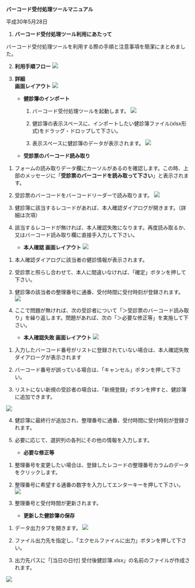 **バーコード受付処理ツールマニュアル**

平成30年5月28日　

1.  **バーコード受付処理ツール利用にあたって**

バーコード受付処理ツールを利用する際の手順と注意事項を簡潔にまとめました。

2.  **利用手順フロー**
    ![](./media/smart.png)
    
3.  **詳細\
    画面レイアウト**
    ![](./media/image1.png)

    -   **健診簿のインポート**

        1.  バーコード受付処理ツールを起動します。
        ![](./media/image2.png)

        2.  健診簿の表示スペースに、インポートしたい健診簿ファイル(xlsx形式)をドラッグ・ドロップして下さい。

        3.  表示スペースに健診簿のデータが表示されます。
        ![](./media/image3.png)

    -   **受診票のバーコード読み取り**

<!-- -->

1.  フォームの読み取りデータ欄にカーソルがあるのを確認します。この時、上部のメッセージに「**受診票のバーコードを読み取って下さい**」と表示されます。

2.  受診票のバーコードをバーコードリーダーで読み取ります。
![](./media/image4.png)

3.  健診簿に該当するレコードがあれば、本人確認ダイアログが開きます。（詳細は次項）

4.  該当するレコードが無ければ、本人確認失敗になります。再度読み取るか、又はバーコード読み取り欄に直接手入力して下さい。

    -   **本人確認
        画面レイアウト**
![](./media/image5.png)
<!-- -->

1.  本人確認ダイアログに該当者の健診情報が表示されます。

2.  受診票と照らし合わせて、本人に間違いなければ、「確定」ボタンを押して下さい。

3.  健診簿の該当者の整理番号に通番、受付時間に受付時刻が登録されます。
![](./media/image6.png)

4.  ここで問題が無ければ、次の受診者について「＞受診票のバーコード読み取り」を繰り返します。問題があれば、次の「＞必要な修正等」を実施して下さい。

    -   **本人確認失敗
        画面レイアウト**
![](./media/image10.png)
<!-- -->

1.  入力したバーコード番号がリストに登録されていない場合は、本人確認失敗ダイアローグが表示されます

2.  バーコード番号が誤っている場合は、「キャンセル」ボタンを押して下さい。

3.  リストにない新規の受診者の場合は、「新規登録」ボタンを押すと、健診簿に追加できます。

![](./media/image11.png)

4.  健診簿に最終行が追加され、整理番号に通番、受付時間に受付時刻が登録されます。

5.  必要に応じて、選択列の各列にその他の情報を入力します。

    -   **必要な修正等**

<!-- -->

1.  整理番号を変更したい場合は、登録したレコードの整理番号カラムのデータをクリックします。

2.  整理番号に希望する通番の数字を入力してエンターキーを押して下さい。
![](./media/image7.png)

3.  整理番号と受付時間が更新されます。

    -   **更新した健診簿の保存**

<!-- -->

1.  データ出力タブを開きます。
![](./media/image8.png)

2.  ファイル出力先を指定し、「エクセルファイルに出力」ボタンを押して下さい。

3.  出力先パスに「\[当日の日付\]
    受付後健診簿.xlsx」の名前のファイルが作成されます。

![](./media/image9.png)
